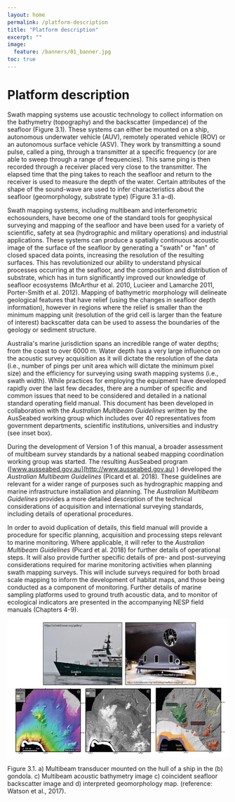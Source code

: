 ```yaml
---
layout: home
permalink: /platform-description
title: "Platform description"
excerpt: ""
image:
  feature: /banners/01_banner.jpg
toc: true
---
```

# Platform description
Swath mapping systems use acoustic technology to collect information on the bathymetry (topography) and the backscatter (impedance) of the seafloor (Figure 3.1). These systems can either be mounted on a ship, autonomous underwater vehicle (AUV), remotely operated vehicle (ROV) or an autonomous surface vehicle (ASV). They work by transmitting a sound pulse, called a ping, through a transmitter at a specific frequency (or are able to sweep through a range of frequencies). This same ping is then recorded through a receiver placed very close to the transmitter. The elapsed time that the ping takes to reach the seafloor and return to the receiver is used to measure the depth of the water. Certain attributes of the shape of the sound-wave are used to infer characteristics about the seafloor (geomorphology, substrate type) (Figure 3.1 a-d).  

Swath mapping systems, including multibeam and interferometric echosounders, have become one of the standard tools for geophysical surveying and mapping of the seafloor and have been used for a variety of scientific, safety at sea (hydrographic and military operations) and industrial applications. These systems can produce a spatially continuous acoustic image of the surface of the seafloor by generating a "swath" or "fan" of closed spaced data points, increasing the resolution of the resulting surfaces. This has revolutionized our ability to understand physical processes occurring at the seafloor, and the composition and distribution of substrate, which has in turn significantly improved our knowledge of seafloor ecosystems (McArthur et al. 2010, Lucieer and Lamarche 2011, Porter-Smith et al. 2012). Mapping of bathymetric morphology will delineate geological features that have relief (using the changes in seafloor depth information), however in regions where the relief is smaller than the minimum mapping unit (resolution of the grid cell is larger than the feature of interest) backscatter data can be used to assess the boundaries of the geology or sediment structure.

Australia's marine jurisdiction spans an incredible range of water depths; from the coast to over 6000 m. Water depth has a very large influence on the acoustic survey acquisition as it will dictate the resolution of the data (i.e., number of pings per unit area which will dictate the minimum pixel size) and the efficiency for surveying using swath mapping systems (i.e., swath width). While practices for employing the equipment have developed rapidly over the last few decades, there are a number of specific and common issues that need to be considered and detailed in a national standard operating field manual. This document has been developed in collaboration with the _Australian Multibeam Guidelines_ written by the AusSeabed working group which includes over 40 representatives from government departments, scientific institutions, universities and industry (see inset box). 

During the development of Version 1 of this manual, a broader assessment of multibeam survey standards by a national seabed mapping coordination working group was started. The resulting AusSeabed program ([www.ausseabed.gov.au](http://www.ausseabed.gov.au) ) developed the _Australian Multibeam Guidelines_ (Picard et al. 2018). These guidelines are relevant for a wider range of purposes such as hydrographic mapping and marine infrastructure installation and planning. The _Australian Multibeam Guidelines_ provides a more detailed description of the technical considerations of acquisition and international surveying standards, including details of operational procedures.

In order to avoid duplication of details, this field manual will provide a procedure for specific planning, acquisition and processing steps relevant to marine monitoring. Where applicable, it will refer to the _Australian Multibeam Guidelines_ (Picard et al. 2018) for further details of operational steps. It will also provide further specific details of pre- and post-surveying considerations required for marine monitoring activities when planning swath mapping surveys.  This will include surveys required for both broad scale mapping to inform the development of habitat maps, and those being conducted as a component of monitoring.  Further details of marine sampling platforms used to ground truth acoustic data, and to monitor of ecological indicators are presented in the accompanying NESP field manuals (Chapters 4-9).

![](images/image_0.jpg)


Figure 3.1. a) Multibeam transducer mounted on the hull of a ship in the (b) gondola. c) Multibeam acoustic bathymetry image c) coincident seafloor backscatter image and d) interpreted geomorphology map. (reference: Watson et al., 2017).

